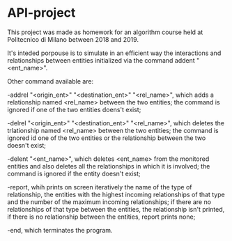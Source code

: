 # API-project
This project was made as homework for an algorithm course held at Politecnico di Milano between 2018 and 2019.


It's inteded porpouse is to simulate in an efficient way the interactions and relationships between entities initialized via the command addent "<ent_name>".

Other command available are:

-addrel "<origin_ent>" "<destination_ent>" "<rel_name>", which adds a relationship named <rel_name> between the two entities; the command is ignored if one of the two entities doens't exist;

-delrel "<origin_ent>" "<destination_ent>" "<rel_name>", which deletes the trlationship named <rel_name> between the two entities; the command is ignored id one of the two entities or the relationship between the two doesn't exist;

-delent "<ent_name>", which deletes <ent_name> from the monitored entities and also deletes all the relationships in which it is involved; the command is ignored if the entity doesn't exist;

-report, whih prints on screen iteratively the name of the type of relationship, the entities with the highest incoming relationships of that type and the number of the maximum incoming relationships; if there are no relationships of that type between the entities, the relationship isn't printed, if there is no relationship between the entities, report prints none;

-end, which terminates the program.
